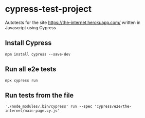 # cypress-test-project

Autotests for the site https://the-internet.herokuapp.com/ written in Javascript using Cypress

## Install Cypress
`npm install cypress --save-dev`

## Run all e2e tests

`npx cypress run`

## Run tests from the file

`'./node_modules/.bin/cypress' run --spec 'cypress/e2e/the-internet/main-page.cy.js'`
